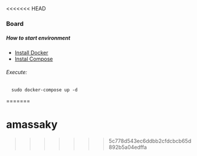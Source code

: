 <<<<<<< HEAD
### Board

##### How to start environment

* [Install Docker](https://docs.docker.com/engine/installation/linux/)
* [Instal Compose](https://docs.docker.com/compose/install/)

###### Execute:

      sudo docker-compose up -d
=======
# amassaky
>>>>>>> 5c778d543ec6ddbb2cfdcbcb65d892b5a04edffa
